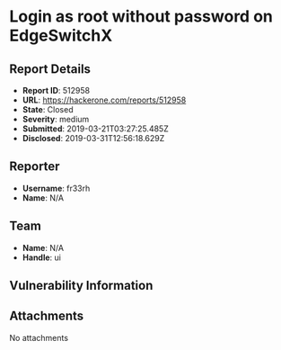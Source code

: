 # Login as root without password on EdgeSwitchX

## Report Details
- **Report ID**: 512958
- **URL**: https://hackerone.com/reports/512958
- **State**: Closed
- **Severity**: medium
- **Submitted**: 2019-03-21T03:27:25.485Z
- **Disclosed**: 2019-03-31T12:56:18.629Z

## Reporter
- **Username**: fr33rh
- **Name**: N/A

## Team
- **Name**: N/A
- **Handle**: ui

## Vulnerability Information


## Attachments
No attachments
